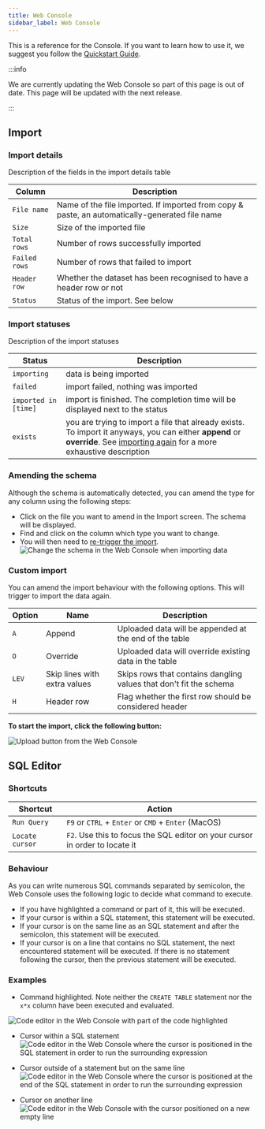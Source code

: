 ```yaml
---
title: Web Console
sidebar_label: Web Console
---
```


This is a reference for the Console. If you want to learn how to use it, we
suggest you follow the [Quickstart Guide](guide/web-console.md).

:::info

We are currently updating the Web Console so part of this page is out of date.
This page will be updated with the next release.

:::

## Import

### Import details

Description of the fields in the import details table

| Column        | Description                                                                                    |
| ------------- | ---------------------------------------------------------------------------------------------- |
| `File name`   | Name of the file imported. If imported from copy & paste, an automatically-generated file name |
| `Size`        | Size of the imported file                                                                      |
| `Total rows`  | Number of rows successfully imported                                                           |
| `Failed rows` | Number of rows that failed to import                                                           |
| `Header row`  | Whether the dataset has been recognised to have a header row or not                            |
| `Status`      | Status of the import. See below                                                                |

### Import statuses

Description of the import statuses

| Status               | Description                                                                                                                                                                                   |
| -------------------- | --------------------------------------------------------------------------------------------------------------------------------------------------------------------------------------------- |
| `importing`          | data is being imported                                                                                                                                                                        |
| `failed`             | import failed, nothing was imported                                                                                                                                                           |
| `imported in [time]` | import is finished. The completion time will be displayed next to the status                                                                                                                  |
| `exists`             | you are trying to import a file that already exists. To import it anyways, you can either **append** or **override**. See [importing again](#custom-import) for a more exhaustive description |

### Amending the schema

Although the schema is automatically detected, you can amend the type for any
column using the following steps:

- Click on the file you want to amend in the Import screen. The schema will be
  displayed.
- Find and click on the column which type you want to change.
- You will then need to [re-trigger the import](#custom-import).
  ![Change the schema in the Web Console when importing data](/img/doc/console/amendType.jpg)

### Custom import

You can amend the import behaviour with the following options. This will trigger
to import the data again.

| Option | Name                         | Description                                                        |
| ------ | ---------------------------- | ------------------------------------------------------------------ |
| `A`    | Append                       | Uploaded data will be appended at the end of the table             |
| `O`    | Override                     | Uploaded data will override existing data in the table             |
| `LEV`  | Skip lines with extra values | Skips rows that contains dangling values that don't fit the schema |
| `H`    | Header row                   | Flag whether the first row should be considered header             |

**To start the import, click the following button:**

![Upload button from the Web Console](/img/doc/console/uploadButton.png)

## SQL Editor

### Shortcuts

| Shortcut        | Action                                                                      |
| --------------- | --------------------------------------------------------------------------- |
| `Run Query`     | `F9` or `CTRL` + `Enter` or `CMD` + `Enter` (MacOS)                         |
| `Locate cursor` | `F2`. Use this to focus the SQL editor on your cursor in order to locate it |

### Behaviour

As you can write numerous SQL commands separated by semicolon, the Web Console
uses the following logic to decide what command to execute.

- If you have highlighted a command or part of it, this will be executed.
- If your cursor is within a SQL statement, this statement will be executed.
- If your cursor is on the same line as an SQL statement and after the
  semicolon, this statement will be executed.
- If your cursor is on a line that contains no SQL statement, the next
  encountered statement will be executed. If there is no statement following the
  cursor, then the previous statement will be executed.

### Examples

- Command highlighted. Note neither the `CREATE TABLE` statement nor the `x*x`
  column have been executed and evaluated.

![Code editor in the Web Console with part of the code highlighted](/img/doc/console/sqlHighlight.png)

- Cursor within a SQL statement
  ![Code editor in the Web Console where the cursor is positioned in the SQL statement in order to run the surrounding expression](/img/doc/console/cursorInSql.png)

- Cursor outside of a statement but on the same line
  ![Code editor in the Web Console where the cursor is positioned at the end of the SQL statement in order to run the surrounding expression](/img/doc/console/cursorOutsideSameLine.png)

- Cursor on another line
  ![Code editor in the Web Console with the cursor positioned on a new empty line](/img/doc/console/cursorOutsideDifferentLine.png)
